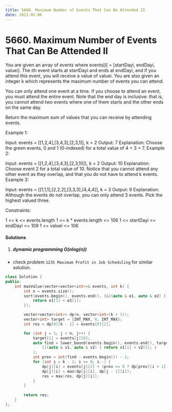 ```yaml
---
title: 5660. Maximum Number of Events That Can Be Attended II
date: 2021-02-06
---
```


# 5660. Maximum Number of Events That Can Be Attended II

You are given an array of events where events[i] = [startDayi, endDayi, valuei]. The ith event starts at startDayi and ends at endDayi, and if you attend this event, you will receive a value of valuei. You are also given an integer k which represents the maximum number of events you can attend.

You can only attend one event at a time. If you choose to attend an event, you must attend the entire event. Note that the end day is inclusive: that is, you cannot attend two events where one of them starts and the other ends on the same day.

Return the maximum sum of values that you can receive by attending events.

 

Example 1:



Input: events = [[1,2,4],[3,4,3],[2,3,1]], k = 2
Output: 7
Explanation: Choose the green events, 0 and 1 (0-indexed) for a total value of 4 + 3 = 7.
Example 2:



Input: events = [[1,2,4],[3,4,3],[2,3,10]], k = 2
Output: 10
Explanation: Choose event 2 for a total value of 10.
Notice that you cannot attend any other event as they overlap, and that you do not have to attend k events.
Example 3:



Input: events = [[1,1,1],[2,2,2],[3,3,3],[4,4,4]], k = 3
Output: 9
Explanation: Although the events do not overlap, you can only attend 3 events. Pick the highest valued three.
 

Constraints:

1 <= k <= events.length
1 <= k * events.length <= 106
1 <= startDayi <= endDayi <= 109
1 <= valuei <= 106


#### Solutions

1. ##### dynamic programming O(nlog(n))

- check problem `1235 Maximum Profit in Job Scheduling` for similar solution.

```c++
class Solution {
public:
    int maxValue(vector<vector<int>>& events, int k) {
        int n = events.size();
        sort(events.begin(), events.end(), [&](auto & e1, auto & e2) {
            return e1[1] < e2[1];
        });

        vector<vector<int>> dp(n, vector<int>(k + 1));
        vector<int> target = {INT_MAX, 0, INT_MAX};
        int res = dp[0][k - 1] = events[0][2];

        for (int j = 1; j < n; j++) {
            target[1] = events[j][0];
            auto find = lower_bound(events.begin(), events.end(), target, 
                [](auto & v1, auto & v2) { return v1[1] < v2[1]; }
            );
            int prev = int(find - events.begin()) - 1;
            for (int i = k - 1; i >= 0; i--) {
                dp[j][i] = events[j][2] + (prev >= 0 ? dp[prev][i + 1] : 0);
                dp[j][i] = max(dp[j][i], dp[j - 1][i]);
                res = max(res, dp[j][i]);
            }
        }
        
        return res;
    }
};
```